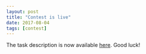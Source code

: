 ```yaml
---
layout: post
title: "Contest is live"
date: 2017-08-04
tags: [contest]
---
```


The task description is now available
[here](http://events.inf.ed.ac.uk/icfpcontest2017/static/task-v1.0.pdf). Good
luck!
